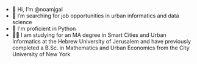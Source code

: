 - 👋 Hi, I’m @noamjgal
- 👀 I’m searching for job opportunities in urban informatics and data science
- 💪 I'm proficient in Python
- 🧑‍🎓 I am studying for an MA degree in Smart Cities and Urban Informatics at the Hebrew University of Jerusalem and have previously completed a B.Sc. in Mathematics and Urban Economics from the City University of New York



<!---
noamjgal/noamjgal is a ✨ special ✨ repository because its `README.md` (this file) appears on your GitHub profile.
You can click the Preview link to take a look at your changes.
--->
